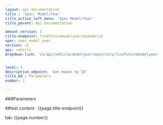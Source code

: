 ```yaml
---
layout: api-documentation
title : 'Spec: Model/Year'
title_active_left_menu: 'Spec Model/Year'
title_parent: Api documentation

amount_version: 2
title-endpoint: findfuturemodelyearsbymodelid
spec: spec_model_year
version: v1
api: vehicle
dropdown-link: 'v1/api/vehicle/modelyearrepository/findfuturemodelyearsbymodelid'


level: 4
description_edpoint: 'Get makes by ID'
title_md : Parameters
number: 2

---
```


###Parameters

##test content : {{page.title-endpoint}} 

tab: {{page.number}}